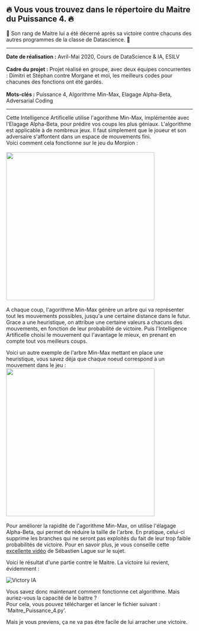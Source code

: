 
## 🔥 Vous vous trouvez dans le répertoire du Maitre du Puissance 4. 🔥

🔰 Son rang de Maitre lui a été décerné après sa victoire contre chacuns des autres programmes de la classe de Datascience. 🔰  

_________________________________________________________________________________________________________________________________

**Date de réalisation :** Avril-Mai 2020, Cours de DataScience & IA, ESILV  
<br>
**Cadre du projet :** Projet réalisé en groupe, avec deux équipes concurrentes : Dimitri et Stéphan contre Morgane et moi, les meilleurs codes pour chacunes des fonctions ont été gardés.  
<br>
**Mots-clés :** Puissance 4, Algorithme Min-Max, Elagage Alpha-Beta, Adversarial Coding  

____________________________________________________________________________________________________________________________________

Cette Intelligence Artificelle utilise l'agorithme Min-Max, implémentée avec l'Elagage Alpha-Beta, pour prédire vos coups les plus géniaux. L'algorithme est applicable à de nombreux jeux. Il faut simplement que le joueur et son adversaire s'affontent dans un espace de mouvements fini.  
Voici comment cela fonctionne sur le jeu du Morpion :  
<br>
<img src="https://user-images.githubusercontent.com/90097422/208294578-eca26d53-12a1-4482-ab11-651f1b176b6d.png" width="400">
<br><br>
A chaque coup, l'agorithme Min-Max génère un arbre qui va représenter tout les mouvements possibles, jusqu'a une certaine distance dans le futur. Grace a une heuristique, on attribue une certaine valeurs a chacuns des mouvements, en fonction de leur probabilité de victoire. Puis l'Intelligence Artificelle choisi le mouvement qui l'avantage le mieux, en prenant en compte tout vos meilleurs coups.  

Voici un autre exemple de l'arbre Min-Max mettant en place une heuristique, vous savez déja que chaque noeud correspond à un mouvement dans le jeu : 
<br>
<img src="https://user-images.githubusercontent.com/90097422/208295650-0a7abd0c-e160-4da6-a19f-2a333c9a3350.png" width="400">
<br><br>
Pour améliorer la rapidité de l'agorithme Min-Max, on utilise l'élagage Alpha-Beta, qui permet de réduire la taille de l'arbre. En pratique, celui-ci supprime  les branches qui ne seront pas exploités du fait de leur trop faible probabilités de victoire. Pour en savoir plus, je vous conseille cette [excellente vidéo](https://www.youtube.com/watch?v=l-hh51ncgDI) de Sébastien Lague sur le sujet.  

Voici le résultat d'une partie contre le Maitre. La victoire lui revient, évidemment : 

![Victory IA](https://user-images.githubusercontent.com/90097422/174677532-b8e32e2f-e650-4244-8926-c4073288fc21.png)

Vous savez donc maintenant comment fonctionne cet algorithme. Mais auriez-vous la capacité de le battre ?  
Pour cela, vous pouvez télécharger et lancer le fichier suivant : 'Maitre_Puissance_4.py'.  

Mais je vous previens, ça ne va pas étre facile de lui arracher une victoire.  
